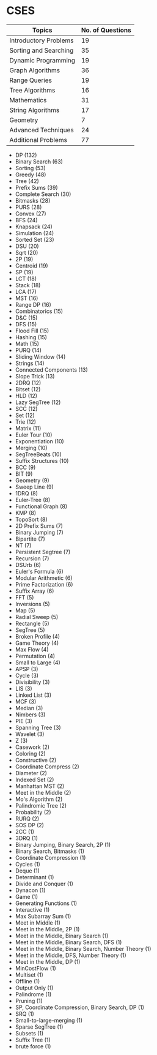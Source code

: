 # CSES

|        Topics         | No. of Questions |
| --------------------- | ---------------- |
| Introductory Problems | 19
| Sorting and Searching | 35
| Dynamic Programming   | 19
| Graph Algorithms      | 36
| Range Queries         | 19
| Tree Algorithms       | 16
| Mathematics           | 31
| String Algorithms     | 17
| Geometry              | 7
| Advanced Techniques   | 24
| Additional Problems   | 77


- DP (132)
- Binary Search (63)
- Sorting (53)
- Greedy (48)
- Tree (42)
- Prefix Sums (39)
- Complete Search (30)
- Bitmasks (28)
- PURS (28)
- Convex (27)
- BFS (24)
- Knapsack (24)
- Simulation (24)
- Sorted Set (23)
- DSU (20)
- Sqrt (20)
- 2P (19)
- Centroid (19)
- SP (19)
- LCT (18)
- Stack (18)
- LCA (17)
- MST (16)
- Range DP (16)
- Combinatorics (15)
- D&C (15)
- DFS (15)
- Flood Fill (15)
- Hashing (15)
- Math (15)
- PURQ (14)
- Sliding Window (14)
- Strings (14)
- Connected Components (13)
- Slope Trick (13)
- 2DRQ (12)
- Bitset (12)
- HLD (12)
- Lazy SegTree (12)
- SCC (12)
- Set (12)
- Trie (12)
- Matrix (11)
- Euler Tour (10)
- Exponentiation (10)
- Merging (10)
- SegTreeBeats (10)
- Suffix Structures (10)
- BCC (9)
- BIT (9)
- Geometry (9)
- Sweep Line (9)
- 1DRQ (8)
- Euler-Tree (8)
- Functional Graph (8)
- KMP (8)
- TopoSort (8)
- 2D Prefix Sums (7)
- Binary Jumping (7)
- Bipartite (7)
- NT (7)
- Persistent Segtree (7)
- Recursion (7)
- DSUrb (6)
- Euler's Formula (6)
- Modular Arithmetic (6)
- Prime Factorization (6)
- Suffix Array (6)
- FFT (5)
- Inversions (5)
- Map (5)
- Radial Sweep (5)
- Rectangle (5)
- SegTree (5)
- Broken Profile (4)
- Game Theory (4)
- Max Flow (4)
- Permutation (4)
- Small to Large (4)
- APSP (3)
- Cycle (3)
- Divisibility (3)
- LIS (3)
- Linked List (3)
- MCF (3)
- Median (3)
- Nimbers (3)
- PIE (3)
- Spanning Tree (3)
- Wavelet (3)
- Z (3)
- Casework (2)
- Coloring (2)
- Constructive (2)
- Coordinate Compress (2)
- Diameter (2)
- Indexed Set (2)
- Manhattan MST (2)
- Meet in the Middle (2)
- Mo's Algorithm (2)
- Palindromic Tree (2)
- Probability (2)
- RURQ (2)
- SOS DP (2)
- 2CC (1)
- 3DRQ (1)
- Binary Jumping, Binary Search, 2P (1)
- Binary Search, Bitmasks (1)
- Coordinate Compression (1)
- Cycles (1)
- Deque (1)
- Determinant (1)
- Divide and Conquer (1)
- Dynacon (1)
- Game (1)
- Generating Functions (1)
- Interactive (1)
- Max Subarray Sum (1)
- Meet in Middle (1)
- Meet in the Middle, 2P (1)
- Meet in the Middle, Binary Search (1)
- Meet in the Middle, Binary Search, DFS (1)
- Meet in the Middle, Binary Search, Number Theory (1)
- Meet in the Middle, DFS, Number Theory (1)
- Meet in the Middle, DP (1)
- MinCostFlow (1)
- Multiset (1)
- Offline (1)
- Output Only (1)
- Palindrome (1)
- Pruning (1)
- SP, Coordinate Compression, Binary Search, DP (1)
- SRQ (1)
- Small-to-large-merging (1)
- Sparse SegTree (1)
- Subsets (1)
- Suffix Tree (1)
- brute force (1)

